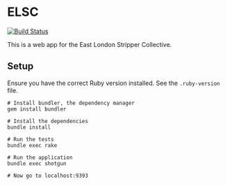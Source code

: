 ELSC
=====

[![Build Status](https://travis-ci.org/scripttease/ELSC.svg?branch=master)](https://travis-ci.org/scripttease/ELSC)

This is a web app for the East London Stripper Collective.

## Setup

Ensure you have the correct Ruby version installed. See the `.ruby-version` file.

```shell
# Install bundler, the dependency manager
gem install bundler

# Install the dependencies
bundle install

# Run the tests
bundle exec rake

# Run the application
bundle exec shotgun

# Now go to localhost:9393
```
